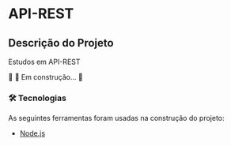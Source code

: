 # API-REST

## Descrição do Projeto
Estudos em API-REST

🚧 🚀 Em construção...  🚧


### 🛠 Tecnologias

As seguintes ferramentas foram usadas na construção do projeto:
- [Node.js](https://nodejs.org/en/)